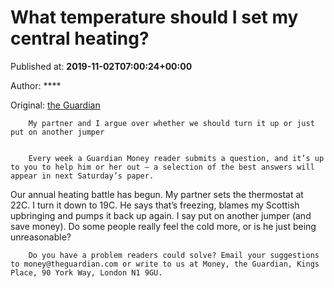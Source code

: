 
# What temperature should I set my central heating?

Published at: **2019-11-02T07:00:24+00:00**

Author: ****

Original: [the Guardian](https://www.theguardian.com/money/2019/nov/02/what-temperature-should-i-set-my-central-heating)


        My partner and I argue over whether we should turn it up or just put on another jumper
      

        Every week a Guardian Money reader submits a question, and it’s up to you to help him or her out – a selection of the best answers will appear in next Saturday’s paper.
      
Our annual heating battle has begun. My partner sets the thermostat at 22C. I turn it down to 19C. He says that’s freezing, blames my Scottish upbringing and pumps it back up again. I say put on another jumper (and save money). Do some people really feel the cold more, or is he just being unreasonable?

        Do you have a problem readers could solve? Email your suggestions to money@theguardian.com or write to us at Money, the Guardian, Kings Place, 90 York Way, London N1 9GU.
      
